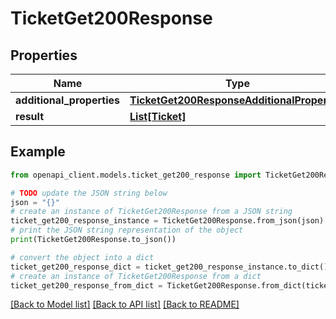 # TicketGet200Response


## Properties

Name | Type | Description | Notes
------------ | ------------- | ------------- | -------------
**additional_properties** | [**TicketGet200ResponseAdditionalProperties**](TicketGet200ResponseAdditionalProperties.md) |  | [optional] 
**result** | [**List[Ticket]**](Ticket.md) |  | [optional] 

## Example

```python
from openapi_client.models.ticket_get200_response import TicketGet200Response

# TODO update the JSON string below
json = "{}"
# create an instance of TicketGet200Response from a JSON string
ticket_get200_response_instance = TicketGet200Response.from_json(json)
# print the JSON string representation of the object
print(TicketGet200Response.to_json())

# convert the object into a dict
ticket_get200_response_dict = ticket_get200_response_instance.to_dict()
# create an instance of TicketGet200Response from a dict
ticket_get200_response_from_dict = TicketGet200Response.from_dict(ticket_get200_response_dict)
```
[[Back to Model list]](../README.md#documentation-for-models) [[Back to API list]](../README.md#documentation-for-api-endpoints) [[Back to README]](../README.md)


